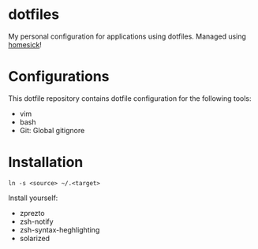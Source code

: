 dotfiles
========

My personal configuration for applications using dotfiles. Managed using [homesick](https://github.com/technicalpickles/homesick)!

# Configurations

This dotfile repository contains dotfile configuration for the following tools:

* vim
* bash
* Git: Global gitignore


# Installation

    ln -s <source> ~/.<target>


Install yourself:
 * zprezto
 * zsh-notify
 * zsh-syntax-heghlighting
 * solarized